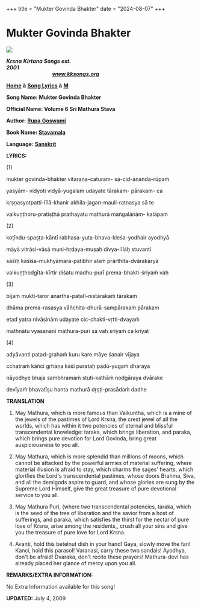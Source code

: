 +++
title = "Mukter Govinda Bhakter"
date = "2024-08-07"
+++

# Mukter Govinda Bhakter
**[![](http://kksongs.org/image_files/image002.jpg)](http://kksongs.org/)**

**_Krsna_** **_Kirtana Songs est. 2001_**                                                                                                                                                      **_www.kksongs.org_**

**[Home](http://kksongs.org/)** **à** **[Song Lyrics](http://kksongs.org/lyrics.html)** **à** **[M](http://kksongs.org/songs/song_m.html)**

**Song Name: Mukter Govinda Bhakter**

**Official Name: Volume 6 Sri Mathura Stava**

**Author:** [**Rupa** **Goswami**](http://kksongs.org/authors/list/rupa.html)

**Book Name: [Stavamala](http://kksongs.org/authors/stavamala.html)**

**Language: [Sanskrit](http://kksongs.org/language/list/sanskrit.html)**

**LYRICS:**

(1)

mukter govinda-bhakter vitaraṇa-caturam\- sā-cid-ānanda-rūpaḿ

yasyām\- vidyoti vidyā-yugalam udayate tārakam\- pārakam\- ca

kṛṣṇasyotpatti-līlā-khanir akhila-jagan-mauli-ratnasya sā te

vaikuṇṭhoru-pratiṣṭhā prathayatu mathurā mańgalānām\- kalāpam

(2)

koṭīndu-spaṣṭa-kāntī rabhasa-yuta-bhava-kleśa-yodhair ayodhyā

māyā vitrāsi-vāsā muni-hṛdaya-muṣaḥ divya-līlāḥ stuvantī

sāśīḥ kāśīśa-mukhyāmara-patibhir alaḿ prārthita-dvārakāryā

vaikuṇṭhodgīta-kīrtir diśatu madhu-purī prema-bhakti-śriyaḿ vaḥ

(3)

bījaḿ mukti-taror anartha-paṭalī-nistārakaḿ tārakaḿ

dhāma prema-rasasya vāñchita-dhurā-sampārakaḿ pārakam

etad yatra nivāsinām udayate cic-chakti-vṛtti-dvayaḿ

mathnātu vyasanāni māthura-purī sā vaḥ śriyaḿ ca kriyāt

(4)

adyāvanti patad\-grahaḿ kuru kare māye śanair vījaya

cchatraḿ kāñci gṛhāṇa kāśi purataḥ pādū-yugaḿ dhāraya

nāyodhye bhaja sambhramaḿ stuti-kathāḿ nodgāraya dvārake

devīyaḿ bhavatīṣu hanta mathurā dṛṣṭi-prasādaḿ dadhe

**TRANSLATION**

1) May Mathura, which is more famous than Vaikuntha, which is a mine of the jewels of the pastimes of Lord Krsna, the crest jewel of all the worlds, which has within it two potencies of eternal and blissful transcendental knowledge: taraka, which brings liberation, and paraka, which brings pure devotion for Lord Govinda, bring great auspiciousness to you all.

2) May Mathura, which is more splendid than millions of moons, which cannot be attacked by the powerful armies of material suffering, where material illusion is afraid to stay, which charms the sages' hearts, which glorifies the Lord's transcendental pastimes, whose doors Brahma, Siva, and all the demigods aspire to guard, and whose glories are sung by the Supreme Lord Himself, give the great treasure of pure devotional service to you all.

3) May Mathura Puri, (where two transcendental potencies, taraka, which is the seed of the tree of liberation and the savior from a host of sufferings, and paraka, which satisfies the thirst for the nectar of pure love of Krsna, arise among the residents,, crush all your sins and give you the treasure of pure love for Lord Krsna.

4) Avanti, hold this betelnut dish in your hand! Gaya, slowly move the fan! Kanci, hold this parasol! Varanasi, carry these two sandals! Ayodhya, don't be afraid! Dvaraka, don't recite these prayers! Mathura-devi has already placed her glance of mercy upon you all.

**REMARKS/EXTRA INFORMATION:**

No Extra Information available for this song!

**UPDATED:** July 4, 2009